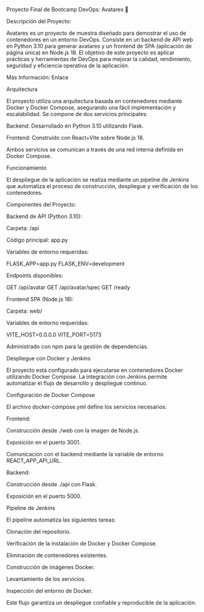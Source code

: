 Proyecto Final de Bootcamp DevOps: Avatares 🚀

Descripción del Proyecto:

Avatares es un proyecto de muestra diseñado para demostrar el uso de contenedores en un entorno DevOps. Consiste en un backend de API web en Python 3.10 para generar avatares y un frontend de SPA (aplicación de página única) en Node.js 18. El objetivo de este proyecto es aplicar prácticas y herramientas de DevOps para mejorar la calidad, rendimiento, seguridad y eficiencia operativa de la aplicación.

Más Información: Enlace

Arquitectura

El proyecto utiliza una arquitectura basada en contenedores mediante Docker y Docker Compose, asegurando una fácil implementación y escalabilidad. Se compone de dos servicios principales:

Backend: Desarrollado en Python 3.10 utilizando Flask.

Frontend: Construido con React+Vite sobre Node.js 18.

Ambos servicios se comunican a través de una red interna definida en Docker Compose.

Funcionamiento

El despliegue de la aplicación se realiza mediante un pipeline de Jenkins que automatiza el proceso de construcción, despliegue y verificación de los contenedores.

Componentes del Proyecto:

Backend de API (Python 3.10):

Carpeta: /api

Código principal: app.py

Variables de entorno requeridas:

FLASK_APP=app.py
FLASK_ENV=development

Endpoints disponibles:

GET /api/avatar
GET /api/avatar/spec
GET /ready

Frontend SPA (Node.js 18):

Carpeta: web/

Variables de entorno requeridas:

VITE_HOST=0.0.0.0
VITE_PORT=5173

Administrado con npm para la gestión de dependencias.

Despliegue con Docker y Jenkins

El proyecto está configurado para ejecutarse en contenedores Docker utilizando Docker Compose. La integración con Jenkins permite automatizar el flujo de desarrollo y despliegue continuo.

Configuración de Docker Compose

El archivo docker-compose.yml define los servicios necesarios:

Frontend:

Construcción desde ./web con la imagen de Node.js.

Exposición en el puerto 3001.

Comunicación con el backend mediante la variable de entorno REACT_APP_API_URL.

Backend:

Construcción desde ./api con Flask.

Exposición en el puerto 5000.

Pipeline de Jenkins

El pipeline automatiza las siguientes tareas:

Clonación del repositorio.

Verificación de la instalación de Docker y Docker Compose.

Eliminación de contenedores existentes.

Construcción de imágenes Docker.

Levantamiento de los servicios.

Inspección del entorno de Docker.

Este flujo garantiza un despliegue confiable y reproducible de la aplicación.